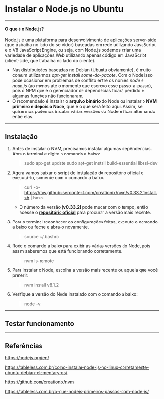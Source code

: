 Instalar o Node.js no Ubuntu
===============================================

--------------------

#### O que é o Node.js?<br/>
Node.js é uma plataforma para desenvolvimento de aplicações server-side (que trabalha no lado do servidor) baseadas em rede utilizando JavaScript e o V8 JavaScript Engine, ou seja, com Node.js podemos criar uma variedade de aplicações Web utilizando apenas código em JavaScript (client-side, que trabalha no lado do cliente).

- Nas distribuições baseadas no Debian (Ubuntu obviamente), é muito comum utilizarmos *apt-get install nome-do-pacote*. Com o Node isso pode ocasionar em problemas de conflito entre os nomes *node* e *node.js* (ao menos até o momento que escrevo esse passo-a-passo), pois o NPM que é o gerenciador de dependêcias ficará perdido e algumas funções não funcionaram.
- O recomendado é instalar o **arquivo binário** do Node ou instalar o **NVM primeiro e depois o Node**, que é o que será feito aqui. Assim, se quisermos podemos instalar várias versões do Node e ficar alternando entre elas.

--------------------

## Instalação

1. Antes de instalar o NVM, precisamos instalar algumas depêndencias. Abra o terminal e digite o comando a baixo:

	> sudo apt-get update sudo apt-get install build-essential libssl-dev

2. Agora vamos baixar o script de instalação do repositório oficial e executá-lo, somente com o comando a baixo.

	> curl -o- https://raw.githubusercontent.com/creationix/nvm/v0.33.2/install.sh | bash

	- O número da versão **(v0.33.2)** pode mudar com o tempo, então acesse o [**repositório oficial**](https://github.com/creationix/nvm) para procurar a versão mais recente.

3. Para o terminal reconhecer as configurações feitas, execute o comando a baixo ou feche e abra-o novamente.

	> source ~/.bashrc

4. Rode o comando a baixo para exibir as várias versões do Node, pois assim saberemos que está funcionando corretamente.

	> nvm ls-remote

5. Para instalar o Node, escolha a versão mais recente ou aquela que você preferir:

	> nvm install v8.1.2

6. Verifique a versão do Node instalado com o comando a baixo:

	> node -v

--------------------

## Testar funcionamento

--------------------

## Referências

https://nodejs.org/en/

https://tableless.com.br/como-instalar-node-js-no-linux-corretamente-ubuntu-debian-elementary-os/

https://github.com/creationix/nvm

https://tableless.com.br/o-que-nodejs-primeiros-passos-com-node-js/